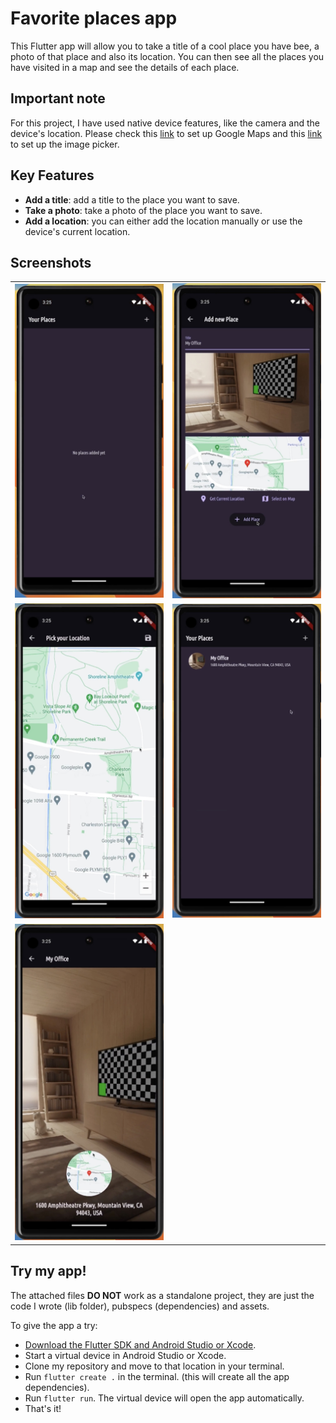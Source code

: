# Favorite places app

This Flutter app will allow you to take a title of a cool place you have bee, a photo of that place and also its location. You can then see all the places you have visited in a map and see the details of each place.

## Important note

For this project, I have used native device features, like the camera and the device's location. Please check this [link](https://pub.dev/packages/google_maps_flutter) to set up Google Maps and this [link](https://pub.dev/packages/image_picker#ios) to set up the image picker.

## Key Features

- **Add a title**: add a title to the place you want to save.
- **Take a photo**: take a photo of the place you want to save.
- **Add a location**: you can either add the location manually or use the device's current location.

## Screenshots

<table>
    <tr>
        <td>
            <img src="/assets/empty_list.jpg" width="300">
        </td>
        <td>
            <img src="/assets/form.jpg" width="300">
        </td>
    </tr>
    <tr>
        <td>
            <img src="/assets/map.jpg" width="300">
        </td>
        <td>
            <img src="/assets/list.jpg" width="300">
        </td>
    </tr>
    <tr>
        <td>
            <img src="/assets/detail.jpg" width="300">
        </td>
    </tr>
</table>

## Try my app!

The attached files **DO NOT** work as a standalone project, they are just the code I wrote (lib folder), pubspecs (dependencies) and assets.  

To give the app a try:
-  [Download the Flutter SDK and Android Studio or Xcode](https://docs.flutter.dev/get-started/install).
-  Start a virtual device in Android Studio or Xcode.
-  Clone my repository and move to that location in your terminal.
-  Run `flutter create .` in the terminal. (this will create all the app dependencies).
-  Run `flutter run`. The virtual device will open the app automatically.
-  That's it!